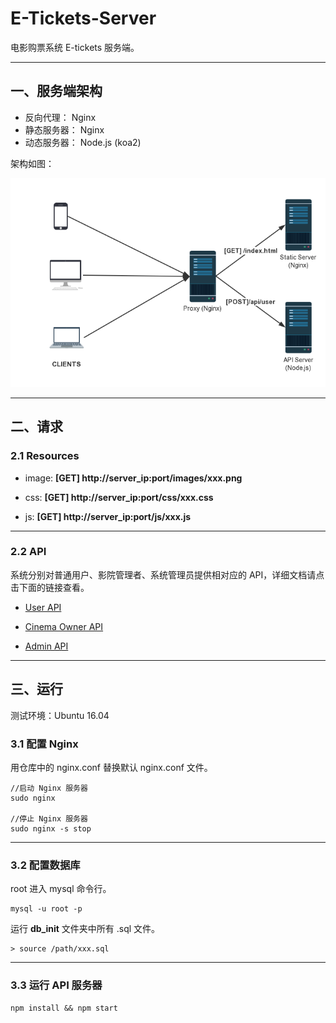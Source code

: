 # E-Tickets-Server

电影购票系统 E-tickets 服务端。

---

## 一、服务端架构

* 反向代理： Nginx
* 静态服务器： Nginx
* 动态服务器： Node.js (koa2)

架构如图：

![Server architecture](https://github.com/E-Tickets/Dashboard/blob/master/demo/image/etickets-server.png?raw=true)

---

## 二、请求

### 2.1 Resources

* image: **[GET] http://server_ip:port/images/xxx.png**

* css: **[GET] http://server_ip:port/css/xxx.css**

* js: **[GET] http://server_ip:port/js/xxx.js**


---

### 2.2 API

系统分别对普通用户、影院管理者、系统管理员提供相对应的 API，详细文档请点击下面的链接查看。

* [User API](https://e-tickets.github.io/Dashboard/api/api-user.html)

* [Cinema Owner API](https://e-tickets.github.io/Dashboard/api/api-owner.html)

* [Admin API](https://e-tickets.github.io/Dashboard/api/api-admin.html)

---

## 三、运行

测试环境：Ubuntu 16.04

### 3.1 配置 Nginx

用仓库中的 nginx.conf 替换默认 nginx.conf 文件。

```
//启动 Nginx 服务器
sudo nginx

//停止 Nginx 服务器
sudo nginx -s stop
```
---

### 3.2 配置数据库

root 进入 mysql 命令行。

```
mysql -u root -p
```

运行 **db_init** 文件夹中所有 .sql 文件。

```
> source /path/xxx.sql
```

---

### 3.3 运行 API 服务器

```
npm install && npm start
```